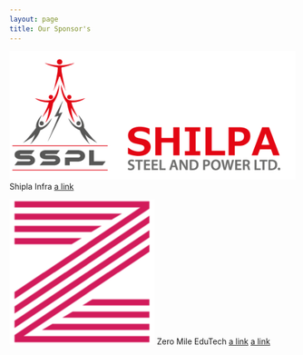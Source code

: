 ```yaml
---
layout: page
title: Our Sponsor's
---
```


![Shipla Infra](/img/2019/feb/shilpa-infra-logo.png)
Shipla Infra
[a link](http://www.shilpainfra.com/)

![Zero Mile EduTech](/img/2019/feb/icon-256x256.png)
Zero Mile EduTech
[a link](https://zeromileedutech.com/)
[a link](https://zemet.org/)